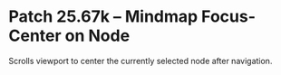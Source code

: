 # Patch 25.67k – Mindmap Focus-Center on Node

Scrolls viewport to center the currently selected node after navigation.
